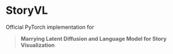 # StoryVL

Official PyTorch implementation for 

> **Marrying Latent Diffusion and Language Model for Story Visualization**

